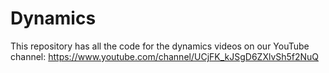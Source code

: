 # Dynamics
This repository has all the code for the dynamics videos on our YouTube channel: https://www.youtube.com/channel/UCjFK_kJSgD6ZXlvSh5f2NuQ
